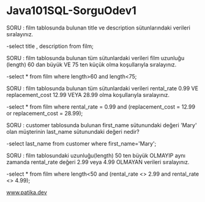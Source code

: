# Java101SQL-SorguOdev1

SORU : film tablosunda bulunan title ve description sütunlarındaki verileri sıralayınız.

-select title , description from film;

SORU : film tablosunda bulunan tüm sütunlardaki verileri film uzunluğu (length) 60 dan büyük VE 75 ten küçük olma koşullarıyla sıralayınız.

-select * from film where length>60 and length<75;

SORU : film tablosunda bulunan tüm sütunlardaki verileri rental_rate 0.99 VE replacement_cost 12.99 VEYA 28.99 olma koşullarıyla sıralayınız.

-select * from film where rental_rate = 0.99 and (replacement_cost = 12.99 or replacement_cost  = 28.99);

SORU : customer tablosunda bulunan first_name sütunundaki değeri 'Mary' olan müşterinin last_name sütunundaki değeri nedir?

-select last_name from customer where first_name='Mary';

SORU : film tablosundaki uzunluğu(length) 50 ten büyük OLMAYIP aynı zamanda rental_rate değeri 2.99 veya 4.99 OLMAYAN verileri sıralayınız.

-select * from film where length<50 and (rental_rate <> 2.99 and rental_rate <> 4.99);

www.patika.dev
